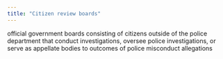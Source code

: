 ```yaml
---
title: "Citizen review boards"
---
```

official government boards consisting of citizens outside of the police department that conduct investigations, oversee police investigations, or serve as appellate bodies to outcomes of police misconduct allegations

